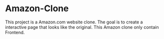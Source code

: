 # Amazon-Clone

This project is a Amazon.com website clone. The goal is to create a interactive page that looks like the original. 
This Amazon clone only contain Frontend.
